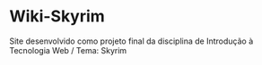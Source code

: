 # Wiki-Skyrim
Site desenvolvido como projeto final da disciplina de Introdução à Tecnologia Web / Tema: Skyrim
